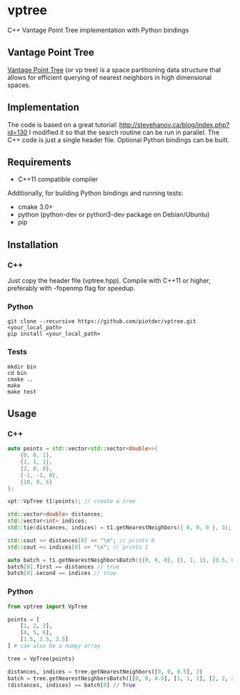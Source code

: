 # vptree
C++ Vantage Point Tree implementation with Python bindings

## Vantage Point Tree

[Vantage Point Tree](https://en.wikipedia.org/wiki/Vantage-point_tree) (or vp tree) is a space partitioning data structure that allows for efficient
querying of nearest neighbors in high dimensional spaces.

## Implementation

The code is based on a great tutorial: http://stevehanov.ca/blog/index.php?id=130
I modified it so that the search routine can be run in parallel.
The C++ code is just a single header file. Optional Python bindings can be built.

## Requirements

- C++11 compatible compiler

Additionally, for building Python bindings and running tests:
- cmake 3.0+
- python (python-dev or python3-dev package on Debian/Ubuntu)
- pip

## Installation

### C++
Just copy the header file (vptree.hpp). Compile with C++11 or higher, preferably with -fopenmp flag for speedup.

### Python
```
git clone --recursive https://github.com/piotder/vptree.git <your_local_path>
pip install <your_local_path>
```

### Tests
```
mkdir bin
cd bin
cmake ..
make
make test
```

## Usage

### C++
```c++
auto points = std::vector<std::vector<double>>{
    {0, 0, 1},
    {1, 1, 1},
    {2, 0, 0},
    {-1, -1, 0},
    {10, 0, 5}
};

vpt::VpTree t1(points); // create a tree

std::vector<double> distances;
std::vector<int> indices;
std::tie(distances, indices) = t1.getNearestNeighbors({ 0, 0, 0 }, 3); // find 3 neighbors closest to the given point

std::cout << distances[0] << "\n"; // prints 0
std::cout << indices[0] << "\n"; // prints 1

auto batch = t1.getNearestNeighborsBatch({{0, 0, 0}, {1, 1, 1}, {0.5, 0.5, 0.5}}, 3); // split the work between threads
batch[0].first == distances // true
batch[0].second == indices // true

```
### Python
```Python
from vptree import VpTree

points = [
    [1, 2, 3],
    [4, 5, 6],
    [1.5, 2.5, 3.5]
] # can also be a numpy array

tree = VpTree(points)

distances, indices = tree.getNearestNeighbors([0, 0, 0.5], 2)
batch = tree.getNearestNeighborsBatch([[0, 0, 0.5], [1, 1, 1], [2, 2, 2]], 2) // split the work between threads
(distances, indices) == batch[0] // True
```